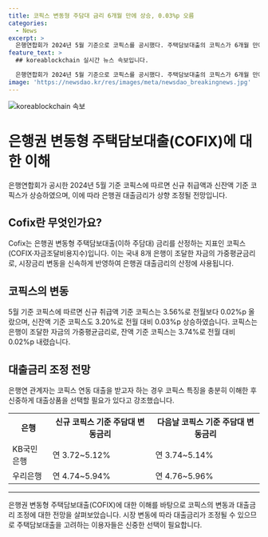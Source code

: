 ```yaml
---
title: 코픽스 변동형 주담대 금리 6개월 만에 상승, 0.03%p 오름
categories:
  - News
excerpt: >
  은행연합회가 2024년 5월 기준으로 코픽스를 공시했다. 주택담보대출의 코픽스가 6개월 만에 상승하여 은행권 대출금리도 상향 조정될 전망이다. 신규 취급액 기준 코픽스는 3.56%로 전월 대비 0.02%p 상승하였고, 이로 인해 일부 은행들이 연동 대출금리를 조정할 예정이다. 해당 변동에 따라 KB국민은행과 우리은행은 대출금리를 상승시킬 예정인데, 대출을 받기 전에 코픽스의 특징을 충분히 이해하고 신중하게 선택해야 한다는 경고가 나왔다.
feature_text: >
  ## koreablockchain 실시간 뉴스 속보입니다.

  은행연합회가 2024년 5월 기준으로 코픽스를 공시했다. 주택담보대출의 코픽스가 6개월 만에 상승하여 은행권 대출금리도 상향 조정될 전망이다. 신규 취급액 기준 코픽스는 3.56%로 전월 대비 0.02%p 상승하였고, 이로 인해 일부 은행들이 연동 대출금리를 조정할 예정이다. 해당 변동에 따라 KB국민은행과 우리은행은 대출금리를 상승시킬 예정인데, 대출을 받기 전에 코픽스의 특징을 충분히 이해하고 신중하게 선택해야 한다는 경고가 나왔다.
image: 'https://newsdao.kr/res/images/meta/newsdao_breakingnews.jpg'
---
```


<p><img src="https://newsdao.kr/res/images/meta/newsdao_breakingnews.jpg" alt="koreablockchain 속보" /></p>

<h1>은행권 변동형 주택담보대출(COFIX)에 대한 이해</h1>

<p data-ke-size="size16">은행연합회가 공시한 2024년 5월 기준 코픽스에 따르면 신규 취급액과 신잔액 기준 코픽스가 상승하였으며, 이에 따라 은행권 대출금리가 상향 조정될 전망입니다.</p>

<h2>Cofix란 무엇인가요?</h2>

<p data-ke-size="size16">Cofix는 은행권 변동형 주택담보대출(이하 주담대) 금리를 산정하는 지표인 코픽스(COFIX·자금조달비용지수)입니다. 이는 국내 8개 은행이 조달한 자금의 가중평균금리로, 시장금리 변동을 신속하게 반영하여 은행권 대출금리의 산정에 사용됩니다.</p>

<h2>코픽스의 변동</h2>

<p data-ke-size="size16">5월 기준 코픽스에 따르면 신규 취급액 기준 코픽스는 3.56%로 전월보다 0.02%p 올랐으며, 신잔액 기준 코픽스도 3.20%로 전월 대비 0.03%p 상승하였습니다. 코픽스는 은행이 조달한 자금의 가중평균금리로, 잔액 기준 코픽스는 3.74%로 전월 대비 0.02%p 내렸습니다.</p>

<h2>대출금리 조정 전망</h2>

<p data-ke-size="size16">은행연 관계자는 코픽스 연동 대출을 받고자 하는 경우 코픽스 특징을 충분히 이해한 후 신중하게 대출상품을 선택할 필요가 있다고 강조했습니다.</p>

<table>
    <tr>
        <th>은행</th>
        <th>신규 코픽스 기준 주담대 변동금리</th>
        <th>다음날 코픽스 기준 주담대 변동금리</th>
    </tr>
    <tr>
        <td>KB국민은행</td>
        <td>연 3.72~5.12%</td>
        <td>연 3.74~5.14%</td>
    </tr>
    <tr>
        <td>우리은행</td>
        <td>연 4.74~5.94%</td>
        <td>연 4.76~5.96%</td>
    </tr>
</table>

<hr>

<p data-ke-size="size16">은행권 변동형 주택담보대출(COFIX)에 대한 이해를 바탕으로 코픽스의 변동과 대출금리 조정에 대한 전망을 살펴보았습니다. 시장 변동에 따라 대출금리가 조정될 수 있으므로 주택담보대출을 고려하는 이용자들은 신중한 선택이 필요합니다.</p>


